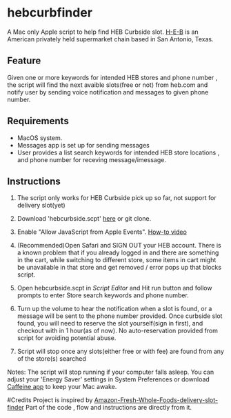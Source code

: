 # hebcurbfinder
A Mac only Apple script to help find HEB Curbside slot. [H-E-B](https://www.heb.com) is an American privately held supermarket chain based in San Antonio, Texas. 

## Feature 
Given one or more keywords for intended HEB stores and phone number , the script will find the next avaible slots(free or not) from heb.com and notify user by sending voice notification and messages to given phone number. 

## Requirements 
- MacOS system.
- Messages app is set up for sending messages 
- User provides a list search keywords for intended HEB store locations , and phone number for receving message/imessage. 

## Instructions
1. The script only works for HEB Curbside pick up so far, not support for delivery slot(yet)
2. Download 'hebcurbside.scpt' [here](https://github.com/jacksongod/hebcurbfinder/raw/master/hebcurbside.scpt) or git clone.
3. Enable "Allow JavaScript from Apple Events". [How-to video](https://www.youtube.com/watch?v=S6zb_6yTAbo)
4. (Recommended)Open Safari and SIGN OUT your HEB account. There is a known problem that if you already logged in and there are something in the cart, while switching to different store, some items in cart might be unavailable in that store and get removed / error pops up that blocks script. 
5. Open hebcurbside.scpt in _Script Editor_ and Hit run button and follow prompts to enter Store search keywords and phone number.

6. Turn up the volume to hear the notification when a slot is found, or a message will be sent to the phone number provided. Once curbside slot found, you will need to reserve the slot yourself(sign in first), and checkout with in 1 hour(as of now). No auto-reservation provided from script for avoiding potential abuse.

7. Script will stop once any slots(either free or with fee) are found from any of the store(s) searched


Notes:
The script will stop running if your computer falls asleep. You can adjust your 'Energy Saver' settings in System Preferences or download [Caffeine app](https://intelliscapesolutions.com/apps/caffeine) to keep your Mac awake.



#Credits
Project is inspired by [Amazon-Fresh-Whole-Foods-delivery-slot-finder](https://github.com/ahertel/Amazon-Fresh-Whole-Foods-delivery-slot-finder) 
Part of the code , flow and instructions are directly from it. 
